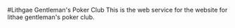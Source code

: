 #Lithgae Gentleman's Poker Club
This is the web service for the website for lithae gentleman's poker club.
